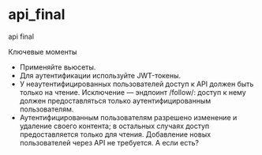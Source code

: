 # api_final
api final

Ключевые моменты
+ Применяйте вьюсеты.
+ Для аутентификации используйте JWT-токены.
+ У неаутентифицированных пользователей доступ к API должен быть только на чтение.
Исключение — эндпоинт /follow/: доступ к нему должен предоставляться только аутентифицированным пользователям.
+ Аутентифицированным пользователям разрешено изменение и удаление своего контента; в остальных случаях доступ предоставляется только для чтения.
Добавление новых пользователей через API не требуется. А если есть?